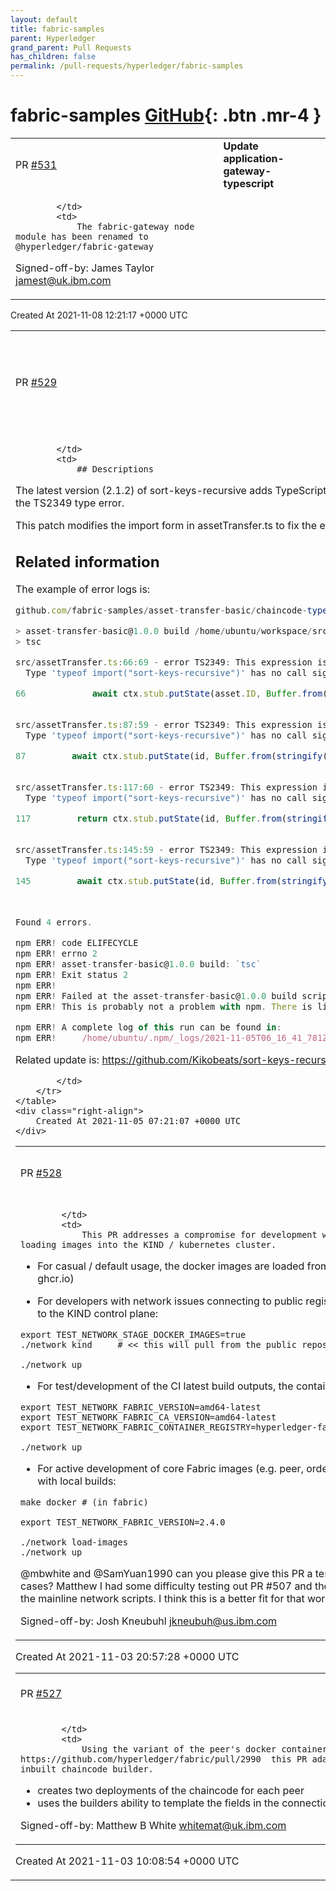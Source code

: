 ```yaml
---
layout: default
title: fabric-samples
parent: Hyperledger
grand_parent: Pull Requests
has_children: false
permalink: /pull-requests/hyperledger/fabric-samples
---
```


# fabric-samples <span class="fs-3 right-align">[GitHub](https://github.com/hyperledger/fabric-samples){: .btn .mr-4 }</span>


<div>
    <table>
        <tr>
            <td>
                PR <a href="https://github.com/hyperledger/fabric-samples/pull/531" class=".btn">#531</a>
            </td>
            <td>
                <b>
                    Update application-gateway-typescript
                </b>
            </td>
        </tr>
        <tr>
            <td>
                
            </td>
            <td>
                The fabric-gateway node module has been renamed to @hyperledger/fabric-gateway

Signed-off-by: James Taylor <jamest@uk.ibm.com>
            </td>
        </tr>
    </table>
    <div class="right-align">
        Created At 2021-11-08 12:21:17 +0000 UTC
    </div>
</div>

<div>
    <table>
        <tr>
            <td>
                PR <a href="https://github.com/hyperledger/fabric-samples/pull/529" class=".btn">#529</a>
            </td>
            <td>
                <b>
                    Fix type error when using the latest sort-keys-recursive
                </b>
            </td>
        </tr>
        <tr>
            <td>
                
            </td>
            <td>
                ## Descriptions
The latest version (2.1.2) of sort-keys-recursive adds TypeScript typing, which includes export default function.
This change has caused the TS2349 type error.

This patch modifies the import form in assetTransfer.ts to fix the error.

## Related information

The example of error logs is:
```javascript
github.com/fabric-samples/asset-transfer-basic/chaincode-typescript (main *)$ npm run build

> asset-transfer-basic@1.0.0 build /home/ubuntu/workspace/src/github.com/fabric-samples/asset-transfer-basic/chaincode-typescript
> tsc

src/assetTransfer.ts:66:69 - error TS2349: This expression is not callable.
  Type 'typeof import("sort-keys-recursive")' has no call signatures.

66             await ctx.stub.putState(asset.ID, Buffer.from(stringify(sortKeysRecursive(asset))));
                                                                       ~~~~~~~~~~~~~~~~~

src/assetTransfer.ts:87:59 - error TS2349: This expression is not callable.
  Type 'typeof import("sort-keys-recursive")' has no call signatures.

87         await ctx.stub.putState(id, Buffer.from(stringify(sortKeysRecursive(asset))));
                                                             ~~~~~~~~~~~~~~~~~

src/assetTransfer.ts:117:60 - error TS2349: This expression is not callable.
  Type 'typeof import("sort-keys-recursive")' has no call signatures.

117         return ctx.stub.putState(id, Buffer.from(stringify(sortKeysRecursive(updatedAsset))));
                                                               ~~~~~~~~~~~~~~~~~

src/assetTransfer.ts:145:59 - error TS2349: This expression is not callable.
  Type 'typeof import("sort-keys-recursive")' has no call signatures.

145         await ctx.stub.putState(id, Buffer.from(stringify(sortKeysRecursive(asset))));
                                                              ~~~~~~~~~~~~~~~~~


Found 4 errors.

npm ERR! code ELIFECYCLE
npm ERR! errno 2
npm ERR! asset-transfer-basic@1.0.0 build: `tsc`
npm ERR! Exit status 2
npm ERR! 
npm ERR! Failed at the asset-transfer-basic@1.0.0 build script.
npm ERR! This is probably not a problem with npm. There is likely additional logging output above.

npm ERR! A complete log of this run can be found in:
npm ERR!     /home/ubuntu/.npm/_logs/2021-11-05T06_16_41_781Z-debug.log
```

Related update is:
https://github.com/Kikobeats/sort-keys-recursive/commit/41858bd2745ead6fcb38e281cc7c4eb00705c523

            </td>
        </tr>
    </table>
    <div class="right-align">
        Created At 2021-11-05 07:21:07 +0000 UTC
    </div>
</div>

<div>
    <table>
        <tr>
            <td>
                PR <a href="https://github.com/hyperledger/fabric-samples/pull/528" class=".btn">#528</a>
            </td>
            <td>
                <b>
                    Add an option to stage docker images locally to KIND
                </b>
            </td>
        </tr>
        <tr>
            <td>
                
            </td>
            <td>
                This PR addresses a compromise for development workflows requiring different patterns for loading images into the KIND / kubernetes cluster. 

- For casual / default usage, the docker images are loaded from the public container registries (docker.io and ghcr.io)

- For developers with network issues connecting to public registries, this PR allows for an offline "pull" and stage to the KIND control plane: 
```
export TEST_NETWORK_STAGE_DOCKER_IMAGES=true
./network kind     # << this will pull from the public repos, and run kind load docker-image ...  

./network up 
```

- For test/development of the CI latest build outputs, the container registry and revision can be overridden: 
```
export TEST_NETWORK_FABRIC_VERSION=amd64-latest 
export TEST_NETWORK_FABRIC_CA_VERSION=amd64-latest 
export TEST_NETWORK_FABRIC_CONTAINER_REGISTRY=hyperledger-fabric.jfrog.io

./network up 
```

- For active development of core Fabric images (e.g. peer, orderer), the KIND control plane can be directly loaded with local builds: 
```
make docker # (in fabric) 

export TEST_NETWORK_FABRIC_VERSION=2.4.0 

./network load-images 
./network up 
``` 


@mbwhite and @SamYuan1990 can you please give this PR a test run to double-check that it meets your target use cases?   Matthew I had some difficulty testing out PR #507 and the `candidate-use-builtin-ccs-builder` branch with the mainline network scripts.  I think this is a better fit for that workflow. 


Signed-off-by: Josh Kneubuhl <jkneubuh@us.ibm.com>
            </td>
        </tr>
    </table>
    <div class="right-align">
        Created At 2021-11-03 20:57:28 +0000 UTC
    </div>
</div>

<div>
    <table>
        <tr>
            <td>
                PR <a href="https://github.com/hyperledger/fabric-samples/pull/527" class=".btn">#527</a>
            </td>
            <td>
                <b>
                    Use built-in Peer chaincode-as-a-server builder
                </b>
            </td>
        </tr>
        <tr>
            <td>
                
            </td>
            <td>
                Using the variant of the peer's docker container from https://github.com/hyperledger/fabric/pull/2990  this PR adapts the K8S deployment to use this inbuilt chaincode builder.

- creates two deployments of the chaincode for each peer
- uses the builders ability to template the fields in the connection.json

Signed-off-by: Matthew B White <whitemat@uk.ibm.com>
            </td>
        </tr>
    </table>
    <div class="right-align">
        Created At 2021-11-03 10:08:54 +0000 UTC
    </div>
</div>

